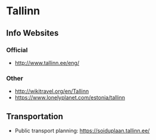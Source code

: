 # Tallinn

## Info Websites

### Official
* http://www.tallinn.ee/eng/

### Other
* http://wikitravel.org/en/Tallinn
* https://www.lonelyplanet.com/estonia/tallinn

## Transportation

* Public transport planning: https://soiduplaan.tallinn.ee/
